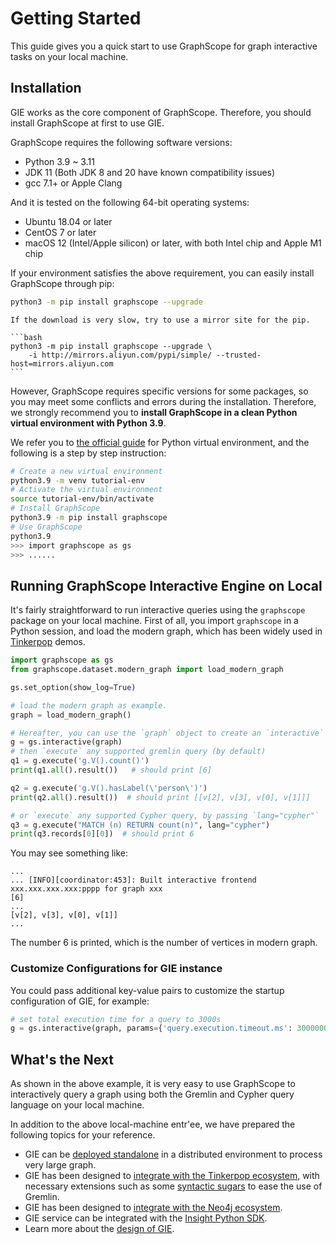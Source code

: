 # Getting Started

This guide gives you a quick start to use GraphScope for graph interactive tasks on your local machine.

## Installation

GIE works as the core component of GraphScope. Therefore, you should install GraphScope at first to use GIE.

GraphScope requires the following software versions:

- Python 3.9 ~ 3.11
- JDK 11 (Both JDK 8 and 20 have known compatibility issues)
- gcc 7.1+ or Apple Clang


And it is tested on the following 64-bit operating systems:

- Ubuntu 18.04 or later
- CentOS 7 or later
- macOS 12 (Intel/Apple silicon) or later, with both Intel chip and Apple M1 chip

If your environment satisfies the above requirement, you can easily install GraphScope through pip:

```bash
python3 -m pip install graphscope --upgrade
```

````{tip}
If the download is very slow, try to use a mirror site for the pip.

```bash
python3 -m pip install graphscope --upgrade \
    -i http://mirrors.aliyun.com/pypi/simple/ --trusted-host=mirrors.aliyun.com
```
````

However, GraphScope requires specific versions for some packages, so you may meet some conflicts and errors during the installation. Therefore, we strongly recommend you to **install GraphScope in a clean Python virtual environment with Python 3.9**.

We refer you to [the official guide](https://docs.python.org/3.9/tutorial/venv.html) for Python virtual environment, and the following is a step by step instruction:

```bash
# Create a new virtual environment
python3.9 -m venv tutorial-env
# Activate the virtual environment
source tutorial-env/bin/activate
# Install GraphScope
python3.9 -m pip install graphscope
# Use GraphScope
python3.9
>>> import graphscope as gs
>>> ......
```

## Running GraphScope Interactive Engine on Local

It's fairly straightforward to run interactive queries using the `graphscope` package on
your local machine. First of all, you import `graphscope` in a Python session, and load
the modern graph, which has been widely used in [Tinkerpop](https://tinkerpop.apache.org/docs/3.6.2/tutorials/getting-started/) demos.


```python
import graphscope as gs
from graphscope.dataset.modern_graph import load_modern_graph

gs.set_option(show_log=True)

# load the modern graph as example.
graph = load_modern_graph()

# Hereafter, you can use the `graph` object to create an `interactive` query session
g = gs.interactive(graph)
# then `execute` any supported gremlin query (by default)
q1 = g.execute('g.V().count()')
print(q1.all().result())   # should print [6]

q2 = g.execute('g.V().hasLabel(\'person\')')
print(q2.all().result())  # should print [[v[2], v[3], v[0], v[1]]]

# or `execute` any supported Cypher query, by passing `lang="cypher"`
q3 = g.execute("MATCH (n) RETURN count(n)", lang="cypher")
print(q3.records[0][0])  # should print 6
```

You may see something like:
```Shell
...
... [INFO][coordinator:453]: Built interactive frontend xxx.xxx.xxx.xxx:pppp for graph xxx
[6]
...
[v[2], v[3], v[0], v[1]]
...
```

The number 6 is printed, which is the number of vertices in modern graph.

### Customize Configurations for GIE instance

You could pass additional key-value pairs to customize the startup configuration of GIE, for example:

```python
# set total execution time for a query to 3000s
g = gs.interactive(graph, params={'query.execution.timeout.ms': 3000000})
```

## What's the Next
As shown in the above example, it is very easy to use GraphScope to interactively query a graph using both the Gremlin and Cypher query language on your local machine.

In addition to the above local-machine entr\'ee, we have prepared the following topics for your reference.

- GIE can be [deployed standalone](./deployment.md) in a distributed environment to process very large graph.
- GIE has been designed to [integrate with the Tinkerpop ecosystem](./tinkerpop/tinkerpop_gremlin.md), with necessary extensions such as some [syntactic sugars](./tinkerpop/supported_gremlin_steps.md) to ease the use of Gremlin.
- GIE has been designed to [integrate with the Neo4j ecosystem](./neo4j/cypher_sdk.md).
- GIE service can be integrated with the [Insight Python SDK](./python_sdk.md).
- Learn more about the [design of GIE](./design_of_gie).
